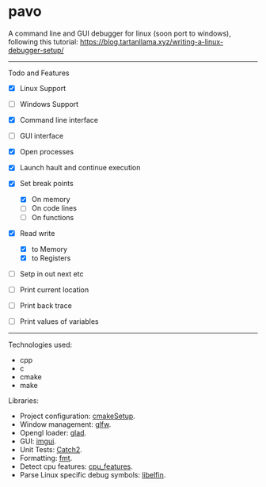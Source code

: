 # pavo

A command line and GUI debugger for linux (soon port to windows), following this tutorial: https://blog.tartanllama.xyz/writing-a-linux-debugger-setup/

---

Todo and Features

- [x] Linux Support
- [ ] Windows Support

- [X] Command line interface
- [ ] GUI interface

- [X] Open processes
- [X] Launch hault and continue execution
- [X] Set break points
    - [X] On memory
    - [ ] On code lines
    - [ ] On functions
   
- [X] Read write
    - [X] to Memory
    - [X] to Registers

- [ ] Setp in out next etc

- [ ] Print current location
- [ ] Print back trace
- [ ] Print values of variables

---

Technologies used: 

* cpp
* c
* cmake
* make

Libraries:

* Project configuration: [cmakeSetup](https://github.com/meemknight/cmakeSetup).
* Window management: [glfw](https://github.com/glfw/glfw).
* Opengl loader: [glad](https://github.com/Dav1dde/glad).
* GUI: [imgui](https://github.com/ocornut/imgui).
* Unit Tests: [Catch2](https://github.com/catchorg/Catch2).
* Formatting: [fmt](https://github.com/fmtlib/fmt).
* Detect cpu features: [cpu_features](https://github.com/google/cpu_features).
* Parse Linux specific debug symbols: [libelfin](https://github.com/aclements/libelfin).




